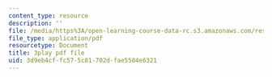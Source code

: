 ```yaml
---
content_type: resource
description: ''
file: /media/https%3A/open-learning-course-data-rc.s3.amazonaws.com/res-6-012-introduction-to-probability-spring-2018/3d9eb4cffc575c81702dfae5504e6321_X04gTpC7wAs.pdf
file_type: application/pdf
resourcetype: Document
title: 3play pdf file
uid: 3d9eb4cf-fc57-5c81-702d-fae5504e6321
---
```

